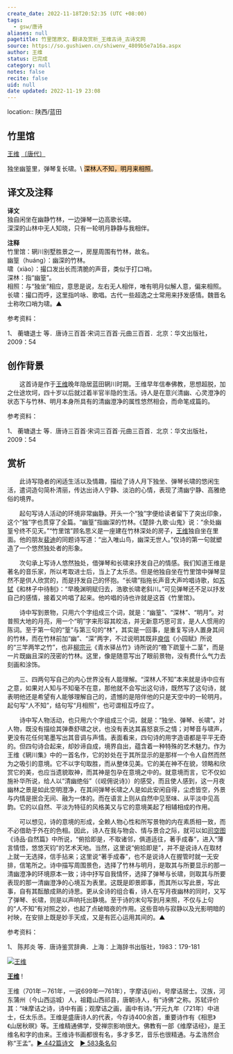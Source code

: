```yaml
---
create_date: 2022-11-18T20:52:35 (UTC +08:00)
tags:
  - gsw/唐诗
aliases: null
pagetitle: 竹里馆原文、翻译及赏析_王维古诗_古诗文网
source: https://so.gushiwen.cn/shiwenv_4809b5e7a16a.aspx
author: 王维
status: 已完成
category: null
notes: false
recite: false
uid: null
date updated: 2022-11-19 23:08
---
```


location:: 陕西/蓝田

## 竹里馆

[王维](https://so.gushiwen.cn/authorv_52fceee85532.aspx) [〔唐代〕](https://so.gushiwen.cn/shiwens/default.aspx?cstr=%e5%94%90%e4%bb%a3)

独坐幽篁里，弹琴复长啸。\ <mark style="background: #FFB86CA6;">深林人不知，明月来相照</mark>。

## 译文及注释

**译文**\
独自闲坐在幽静竹林，一边弹琴一边高歌长啸。\
深深的山林中无人知晓，只有一轮明月静静与我相伴。

**注释**\
竹里馆：辋川别墅胜景之一，房屋周围有竹林，故名。\
幽篁（huáng）：幽深的竹林。\
啸（xiào）：撮口发出长而清脆的声音，类似于打口哨。\
深林：指“幽篁”。\
相照：与“独坐”相应，意思是说，左右无人相伴，唯有明月似解人意，偏来相照。\
长啸：撮口而呼，这里指吟咏、歌唱。古代一些超逸之士常用来抒发感情。魏晋名士称吹口哨为啸。▲

参考资料：

1、 蘅塘退士 等．唐诗三百首·宋词三百首·元曲三百首．北京：华文出版社，2009：54

## 创作背景

　　这首诗是作于[王维](https://so.gushiwen.cn/authorv_52fceee85532.aspx)晚年隐居蓝田辋川时期。王维早年信奉佛教，思想超脱，加之仕途坎坷，四十岁以后就过着半官半隐的生活。诗人是在意兴清幽、心灵澄净的状态下与竹林、明月本身所具有的清幽澄净的属性悠然相会，而命笔成篇的。

参考资料：

1、 蘅塘退士 等．唐诗三百首·宋词三百首·元曲三百首．北京：华文出版社，2009：54

## 赏析

　　此诗写隐者的闲适生活以及情趣，描绘了诗人月下独坐、弹琴长啸的悠闲生活，遣词造句简朴清丽，传达出诗人宁静、淡泊的心情，表现了清幽宁静、高雅绝俗的境界。

　　起句写诗人活动的环境非常幽静。开头一个“独”字便给读者留下了突出印象，这个“独”字也贯穿了全篇。“幽篁”指幽深的竹林。《楚辞·九歌·山鬼》说：“余处幽篁兮终不见天。”“竹里馆”顾名思义是一座建在竹林深处的房子，[王维](https://so.gushiwen.cn/authorv_52fceee85532.aspx)独自坐在里面。他的朋友[裴迪](https://so.gushiwen.cn/authorv_aeeb228b2c05.aspx)的同题诗写道：“出入唯山鸟，幽深无世人。”仅诗的第一句就塑造了一个悠然独处者的形象。

　　次句承上写诗人悠然独处，借弹琴和长啸来抒发自己的情感。我们知道王维是著名的音乐家，所以考取进士后，当上了太乐丞。但是他独自坐在竹里馆中弹琴显然不是供人欣赏的，而是抒发自己的怀抱。“长啸”指拖长声音大声吟唱诗歌，如[苏轼](https://so.gushiwen.cn/authorv_3b99a16ff2dd.aspx)《和林子中待制》：“早晚渊明赋归去，浩歌长啸老斜川。”可见弹琴还不足以抒发自己的感情，接着又吟唱了起来。他吟唱的诗也许就是这首《竹里馆》。

　　诗中写到景物，只用六个字组成三个词，就是：“幽篁”、“深林”、“明月”。对普照大地的月亮，用一个“明”字来形容其皎洁，并无新意巧思可言，是人人惯用的陈词。至于第一句的“篁”与第三句的“林”，其实是一回事，是重复写诗人置身其间的竹林，而在竹林前加“幽”、“深”两字，不过说明其既非[庾信](https://so.gushiwen.cn/authorv_b2062eef6b39.aspx)《小园赋》所说的“三竿两竿之竹”，也非[柳宗元](https://so.gushiwen.cn/authorv_0ba13a22799e.aspx)《青水驿丛竹》诗所说的“檐下疏篁十二茎”，而是一片既幽且深的茂密的竹林。这里，像是随意写出了眼前景物，没有费什么气力去刻画和涂饰。

　　三、四两句写自己的内心世界没有人能理解。“深林人不知”本来就是诗中应有之意，如果对人知与不知毫不在意，那他就不会写出这句诗，既然写了这句诗，就表明他还是希望有人能够理解自己的，遗憾的是陪伴他的只是天空中的一轮明月。起句写“人不知”，结句写“月相照”，也可谓相互呼应了。

　　诗中写人物活动，也只用六个字组成三个词，就是：“独坐、弹琴、长啸”。对人物，既没有描绘其弹奏舒啸之状，也没有表达其喜怒哀乐之情；对琴音与啸声，更没有花任何笔墨写出其音调与声情。表面看来，四句诗的用字造语都是平平无奇的。但四句诗合起来，却妙谛自成，境界自出，蕴含着一种特殊的艺术魅力。作为王维《辋川集》中的一首名作，它的妙处在于其所显示的是那样一个令人自然而然为之吸引的意境。它不以字句取胜，而从整体见美。它的美在神不在貌，领略和欣赏它的美，也应当遗貌取神，而其神是包孕在意境之中的。就意境而言，它不仅如施补华所说，给人以“清幽绝俗”（《岘佣说诗》）的感受，而且使人感到，这一月夜幽林之景是如此空明澄净，在其间弹琴长啸之人是如此安闲自得，尘虑皆空，外景与内情是抿合无间、融为一体的。而在语言上则从自然中见至味、从平淡中见高韵。它的以自然、平淡为特征的风格美又与它的意境美起了相辅相成的作用。

　　可以想见，诗的意境的形成，全赖人物心性和所写景物的内在素质相一致，而不必借助于外在的色相。因此，诗人在我与物会、情与景合之际，就可以如[司空图](https://so.gushiwen.cn/authorv_a4f5884125b1.aspx)《诗品·自然篇》中所说，“俯拾即是，不取诸邻，俱道适往，著手成春”，进入“薄言情悟，悠悠天钧”的艺术天地。当然，这里说“俯拾即是”，并不是说诗人在取材上就一无选择，信手拈来；这里说“著手成春”，也不是说诗人在握管时就一无安排，信笔所之。诗中描写周围景色，选择了竹林与明月，是取其与所要显示的那一清幽澄净的环境原本一致；诗中抒写自我情怀，选择了弹琴与长啸，则取其与所要表现的那一清幽澄净的心境互为表里。这既是即景即事，而其所以写此景，写此事，自有其酝酿成熟的诗思。更从全诗的组合看，诗人在写月夜幽林的同时，又写了弹琴、长啸，则是以声响托出静境。至于诗的末句写到月来照，不仅与上句的“人不知”有对照之妙，也起了点破暗夜的作用。这些音响与寂静以及光影明暗的衬映，在安排上既是妙手天成，又是有匠心运用其间的。▲

参考资料：

1、 陈邦炎 等．唐诗鉴赏辞典．上海：上海辞书出版社，1983：179-181

[![王维](https://song.gushiwen.cn/authorImg/wangwei.jpg)](https://so.gushiwen.cn/authorv_52fceee85532.aspx)

[**王维**](https://so.gushiwen.cn/authorv_52fceee85532.aspx) !

王维（701年－761年，一说699年—761年），字摩诘(jié)，号摩诘居士。汉族，河东蒲州（今山西运城）人，祖籍山西祁县，唐朝诗人，有“诗佛”之称。苏轼评价其：“味摩诘之诗，诗中有画；观摩诘之画，画中有诗。”开元九年（721年）中进士，任太乐丞。王维是盛唐诗人的代表，今存诗400余首，重要诗作有《相思》《山居秋暝》等。王维精通佛学，受禅宗影响很大。佛教有一部《维摩诘经》，是王维名和字的由来。王维诗书画都很有名，多才多艺，音乐也很精通。与孟浩然合称“王孟”。[► 442篇诗文](https://so.gushiwen.cn/shiwens/default.aspx?astr=%e7%8e%8b%e7%bb%b4)　[► 583条名句](https://so.gushiwen.cn/mingjus/default.aspx?astr=%e7%8e%8b%e7%bb%b4)
